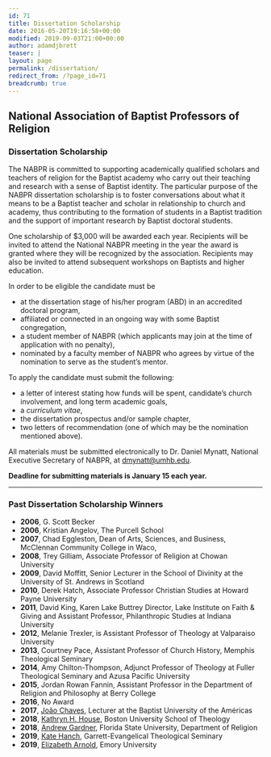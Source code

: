 ```yaml
---
id: 71
title: Dissertation Scholarship
date: 2016-05-20T19:16:58+00:00
modified: 2019-09-03T21:00+00:00
author: adamdjbrett
teaser: |
layout: page
permalink: /dissertation/
redirect_from: /?page_id=71
breadcrumb: true
---
```

## **National Association of Baptist Professors of Religion**

### **Dissertation Scholarship**

The NABPR is committed to supporting academically qualified scholars and teachers of religion for the Baptist academy who carry out their teaching and research with a sense of Baptist identity. The particular purpose of the NABPR dissertation scholarship is to foster conversations about what it means to be a Baptist teacher and scholar in relationship to church and academy, thus contributing to the formation of students in a Baptist tradition and the support of important research by Baptist doctoral students.

One scholarship of $3,000 will be awarded each year. Recipients will be invited to attend the National NABPR meeting in the year the award is granted where they will be recognized by the association. Recipients may also be invited to attend subsequent workshops on Baptists and higher education.

In order to be eligible the candidate must be

  * at the dissertation stage of his/her program (ABD) in an accredited doctoral program,
  * affiliated or connected in an ongoing way with some Baptist congregation,
  * a student member of NABPR (which applicants may join at the time of application with no penalty),
  * nominated by a faculty member of NABPR who agrees by virtue of the nomination to serve as the student’s mentor.

To apply the candidate must submit the following:

  * a letter of interest stating how funds will be spent, candidate’s church involvement, and long term academic goals,
  * a _curriculum vitae_,
  * the dissertation prospectus and/or sample chapter,
  * two letters of recommendation (one of which may be the nomination mentioned above).

All materials must be submitted electronically to Dr. Daniel Mynatt, National Executive Secretary of NABPR, at <dmynatt@umhb.edu>.

**Deadline for submitting materials is January 15 each year.**

***

### Past Dissertation Scholarship Winners

*   **2006**, G. Scott Becker
*   **2006**, Kristian Angelov, The Purcell School
*   **2007**, Chad Eggleston, Dean of Arts, Sciences, and Business, McClennan Community College in Waco,
*   **2008**, Trey Gilliam, Associate Professor of Religion at Chowan University
*   **2009**, David Moffitt, Senior Lecturer in the School of Divinity at the University of St. Andrews in Scotland
*   **2010**, Derek Hatch, Associate Professor Christian Studies at Howard Payne University
*   **2011**, David King, Karen Lake Buttrey Director, Lake Institute on Faith & Giving and Assistant Professor, Philanthropic Studies at Indiana University
*   **2012**, Melanie Trexler, is Assistant Professor of Theology at Valparaiso University
*   **2013**, Courtney Pace, Assistant Professor of Church History, Memphis Theological Seminary
*   **2014**, Amy Chilton-Thompson, Adjunct Professor of Theology at Fuller Theological Seminary and Azusa Pacific University
*   **2015**, Jordan Rowan Fannin, Assistant Professor in the Department of Religion and Philosophy at Berry College
*   **2016**, No Award
*   **2017**, [João Chaves](/joao-chaves/), Lecturer at the Baptist University of the Américas
*   **2018**, [Kathryn H. House](/congratulations-to-dissertation-scholarship-awardees-kathryn-house-andrew-gardner/), Boston University School of Theology
*   **2018**, [Andrew Gardner](/congratulations-to-dissertation-scholarship-awardees-kathryn-house-andrew-gardner/), Florida State University, Department of Religion
* **2019**, [Kate Hanch](/dissertation-scholarship-awardees-arnold-hanch/), Garrett-Evangelical Theological Seminary
* **2019**, [Elizabeth Arnold](/dissertation-scholarship-awardees-arnold-hanch/), Emory University

